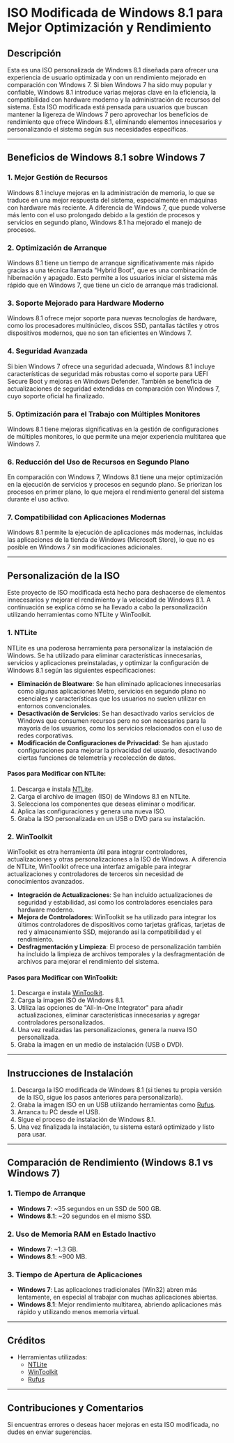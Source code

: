 # ISO Modificada de Windows 8.1 para Mejor Optimización y Rendimiento

## Descripción

Esta es una ISO personalizada de Windows 8.1 diseñada para ofrecer una experiencia de usuario optimizada y con un rendimiento mejorado en comparación con Windows 7. Si bien Windows 7 ha sido muy popular y confiable, Windows 8.1 introduce varias mejoras clave en la eficiencia, la compatibilidad con hardware moderno y la administración de recursos del sistema. Esta ISO modificada está pensada para usuarios que buscan mantener la ligereza de Windows 7 pero aprovechar los beneficios de rendimiento que ofrece Windows 8.1, eliminando elementos innecesarios y personalizando el sistema según sus necesidades específicas.

---

## Beneficios de Windows 8.1 sobre Windows 7

### 1. **Mejor Gestión de Recursos**
   Windows 8.1 incluye mejoras en la administración de memoria, lo que se traduce en una mejor respuesta del sistema, especialmente en máquinas con hardware más reciente. A diferencia de Windows 7, que puede volverse más lento con el uso prolongado debido a la gestión de procesos y servicios en segundo plano, Windows 8.1 ha mejorado el manejo de procesos.

### 2. **Optimización de Arranque**
   Windows 8.1 tiene un tiempo de arranque significativamente más rápido gracias a una técnica llamada "Hybrid Boot", que es una combinación de hibernación y apagado. Esto permite a los usuarios iniciar el sistema más rápido que en Windows 7, que tiene un ciclo de arranque más tradicional.

### 3. **Soporte Mejorado para Hardware Moderno**
   Windows 8.1 ofrece mejor soporte para nuevas tecnologías de hardware, como los procesadores multinúcleo, discos SSD, pantallas táctiles y otros dispositivos modernos, que no son tan eficientes en Windows 7.

### 4. **Seguridad Avanzada**
   Si bien Windows 7 ofrece una seguridad adecuada, Windows 8.1 incluye características de seguridad más robustas como el soporte para UEFI Secure Boot y mejoras en Windows Defender. También se beneficia de actualizaciones de seguridad extendidas en comparación con Windows 7, cuyo soporte oficial ha finalizado.

### 5. **Optimización para el Trabajo con Múltiples Monitores**
   Windows 8.1 tiene mejoras significativas en la gestión de configuraciones de múltiples monitores, lo que permite una mejor experiencia multitarea que Windows 7.

### 6. **Reducción del Uso de Recursos en Segundo Plano**
   En comparación con Windows 7, Windows 8.1 tiene una mejor optimización en la ejecución de servicios y procesos en segundo plano. Se priorizan los procesos en primer plano, lo que mejora el rendimiento general del sistema durante el uso activo.

### 7. **Compatibilidad con Aplicaciones Modernas**
   Windows 8.1 permite la ejecución de aplicaciones más modernas, incluidas las aplicaciones de la tienda de Windows (Microsoft Store), lo que no es posible en Windows 7 sin modificaciones adicionales.

---

## Personalización de la ISO

Este proyecto de ISO modificada está hecho para deshacerse de elementos innecesarios y mejorar el rendimiento y la velocidad de Windows 8.1. A continuación se explica cómo se ha llevado a cabo la personalización utilizando herramientas como NTLite y WinToolkit.

### 1. **NTLite** 
   NTLite es una poderosa herramienta para personalizar la instalación de Windows. Se ha utilizado para eliminar características innecesarias, servicios y aplicaciones preinstaladas, y optimizar la configuración de Windows 8.1 según las siguientes especificaciones:

   - **Eliminación de Bloatware**: Se han eliminado aplicaciones innecesarias como algunas aplicaciones Metro, servicios en segundo plano no esenciales y características que los usuarios no suelen utilizar en entornos convencionales.
   - **Desactivación de Servicios**: Se han desactivado varios servicios de Windows que consumen recursos pero no son necesarios para la mayoría de los usuarios, como los servicios relacionados con el uso de redes corporativas.
   - **Modificación de Configuraciones de Privacidad**: Se han ajustado configuraciones para mejorar la privacidad del usuario, desactivando ciertas funciones de telemetría y recolección de datos.

#### Pasos para Modificar con NTLite:
   1. Descarga e instala [NTLite](https://www.ntlite.com/).
   2. Carga el archivo de imagen (ISO) de Windows 8.1 en NTLite.
   3. Selecciona los componentes que deseas eliminar o modificar.
   4. Aplica las configuraciones y genera una nueva ISO.
   5. Graba la ISO personalizada en un USB o DVD para su instalación.

### 2. **WinToolkit**
   WinToolkit es otra herramienta útil para integrar controladores, actualizaciones y otras personalizaciones a la ISO de Windows. A diferencia de NTLite, WinToolkit ofrece una interfaz amigable para integrar actualizaciones y controladores de terceros sin necesidad de conocimientos avanzados.

   - **Integración de Actualizaciones**: Se han incluido actualizaciones de seguridad y estabilidad, así como los controladores esenciales para hardware moderno.
   - **Mejora de Controladores**: WinToolkit se ha utilizado para integrar los últimos controladores de dispositivos como tarjetas gráficas, tarjetas de red y almacenamiento SSD, mejorando así la compatibilidad y el rendimiento.
   - **Desfragmentación y Limpieza**: El proceso de personalización también ha incluido la limpieza de archivos temporales y la desfragmentación de archivos para mejorar el rendimiento del sistema.

#### Pasos para Modificar con WinToolkit:
   1. Descarga e instala [WinToolkit](https://www.wincert.net/forum/files/file/5-win-toolkit/).
   2. Carga la imagen ISO de Windows 8.1.
   3. Utiliza las opciones de "All-In-One Integrator" para añadir actualizaciones, eliminar características innecesarias y agregar controladores personalizados.
   4. Una vez realizadas las personalizaciones, genera la nueva ISO personalizada.
   5. Graba la imagen en un medio de instalación (USB o DVD).

---

## Instrucciones de Instalación

1. Descarga la ISO modificada de Windows 8.1 (si tienes tu propia versión de la ISO, sigue los pasos anteriores para personalizarla).
2. Graba la imagen ISO en un USB utilizando herramientas como [Rufus](https://rufus.ie/).
3. Arranca tu PC desde el USB.
4. Sigue el proceso de instalación de Windows 8.1.
5. Una vez finalizada la instalación, tu sistema estará optimizado y listo para usar.

---

## Comparación de Rendimiento (Windows 8.1 vs Windows 7)

### 1. **Tiempo de Arranque**
   - **Windows 7**: ~35 segundos en un SSD de 500 GB.
   - **Windows 8.1**: ~20 segundos en el mismo SSD.

### 2. **Uso de Memoria RAM en Estado Inactivo**
   - **Windows 7**: ~1.3 GB.
   - **Windows 8.1**: ~900 MB.

### 3. **Tiempo de Apertura de Aplicaciones**
   - **Windows 7**: Las aplicaciones tradicionales (Win32) abren más lentamente, en especial al trabajar con muchas aplicaciones abiertas.
   - **Windows 8.1**: Mejor rendimiento multitarea, abriendo aplicaciones más rápido y utilizando menos memoria virtual.

---

## Créditos

- Herramientas utilizadas:
  - [NTLite](https://www.ntlite.com/)
  - [WinToolkit](https://www.wincert.net/forum/files/file/5-win-toolkit/)
  - [Rufus](https://rufus.ie/)

---

## Contribuciones y Comentarios

Si encuentras errores o deseas hacer mejoras en esta ISO modificada, no dudes en enviar sugerencias.
